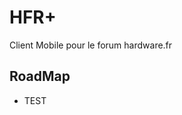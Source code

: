 HFR+
=========================
Client Mobile pour le forum hardware.fr

RoadMap
-------------------------

- TEST